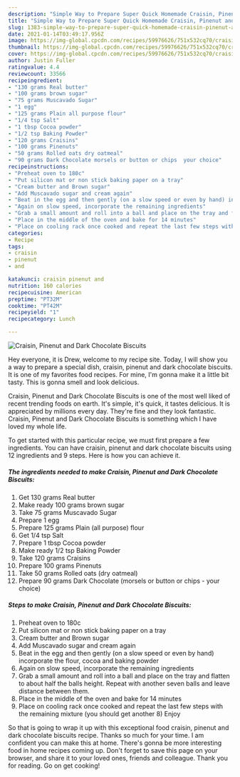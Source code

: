 ```yaml
---
description: "Simple Way to Prepare Super Quick Homemade Craisin, Pinenut and Dark Chocolate Biscuits"
title: "Simple Way to Prepare Super Quick Homemade Craisin, Pinenut and Dark Chocolate Biscuits"
slug: 1383-simple-way-to-prepare-super-quick-homemade-craisin-pinenut-and-dark-chocolate-biscuits
date: 2021-01-14T03:49:17.956Z
image: https://img-global.cpcdn.com/recipes/59976626/751x532cq70/craisin-pinenut-and-dark-chocolate-biscuits-recipe-main-photo.jpg
thumbnail: https://img-global.cpcdn.com/recipes/59976626/751x532cq70/craisin-pinenut-and-dark-chocolate-biscuits-recipe-main-photo.jpg
cover: https://img-global.cpcdn.com/recipes/59976626/751x532cq70/craisin-pinenut-and-dark-chocolate-biscuits-recipe-main-photo.jpg
author: Justin Fuller
ratingvalue: 4.4
reviewcount: 33566
recipeingredient:
- "130 grams Real butter"
- "100 grams brown sugar"
- "75 grams Muscavado Sugar"
- "1 egg"
- "125 grams Plain all purpose flour"
- "1/4 tsp Salt"
- "1 tbsp Cocoa powder"
- "1/2 tsp Baking Powder"
- "120 grams Craisins"
- "100 grams Pinenuts"
- "50 grams Rolled oats dry oatmeal"
- "90 grams Dark Chocolate morsels or button or chips  your choice"
recipeinstructions:
- "Preheat oven to 180c"
- "Put silicon mat or non stick baking paper on a tray"
- "Cream butter and Brown sugar"
- "Add Muscavado sugar and cream again"
- "Beat in the egg and then gently (on a slow speed or even by hand) incorporate the flour, cocoa and baking powder"
- "Again on slow speed, incorporate the remaining ingredients"
- "Grab a small amount and roll into a ball and place on the tray and flatten to about half the balls height. Repeat with another seven balls and leave distance between them."
- "Place in the middle of the oven and bake for 14 minutes"
- "Place on cooling rack once cooked and repeat the last few steps with the remaining mixture (you should get another 8) Enjoy"
categories:
- Recipe
tags:
- craisin
- pinenut
- and

katakunci: craisin pinenut and 
nutrition: 160 calories
recipecuisine: American
preptime: "PT32M"
cooktime: "PT42M"
recipeyield: "1"
recipecategory: Lunch

---
```



![Craisin, Pinenut and Dark Chocolate Biscuits](https://img-global.cpcdn.com/recipes/59976626/751x532cq70/craisin-pinenut-and-dark-chocolate-biscuits-recipe-main-photo.jpg)

Hey everyone, it is Drew, welcome to my recipe site. Today, I will show you a way to prepare a special dish, craisin, pinenut and dark chocolate biscuits. It is one of my favorites food recipes. For mine, I'm gonna make it a little bit tasty. This is gonna smell and look delicious.

Craisin, Pinenut and Dark Chocolate Biscuits is one of the most well liked of recent trending foods on earth. It's simple, it's quick, it tastes delicious. It is appreciated by millions every day. They're fine and they look fantastic. Craisin, Pinenut and Dark Chocolate Biscuits is something which I have loved my whole life.




To get started with this particular recipe, we must first prepare a few ingredients. You can have craisin, pinenut and dark chocolate biscuits using 12 ingredients and 9 steps. Here is how you can achieve it.

<!--inarticleads1-->

##### The ingredients needed to make Craisin, Pinenut and Dark Chocolate Biscuits:

1. Get 130 grams Real butter
1. Make ready 100 grams brown sugar
1. Take 75 grams Muscavado Sugar
1. Prepare 1 egg
1. Prepare 125 grams Plain (all purpose) flour
1. Get 1/4 tsp Salt
1. Prepare 1 tbsp Cocoa powder
1. Make ready 1/2 tsp Baking Powder
1. Take 120 grams Craisins
1. Prepare 100 grams Pinenuts
1. Take 50 grams Rolled oats (dry oatmeal)
1. Prepare 90 grams Dark Chocolate (morsels or button or chips - your choice)




<!--inarticleads2-->

##### Steps to make Craisin, Pinenut and Dark Chocolate Biscuits:

1. Preheat oven to 180c
1. Put silicon mat or non stick baking paper on a tray
1. Cream butter and Brown sugar
1. Add Muscavado sugar and cream again
1. Beat in the egg and then gently (on a slow speed or even by hand) incorporate the flour, cocoa and baking powder
1. Again on slow speed, incorporate the remaining ingredients
1. Grab a small amount and roll into a ball and place on the tray and flatten to about half the balls height. Repeat with another seven balls and leave distance between them.
1. Place in the middle of the oven and bake for 14 minutes
1. Place on cooling rack once cooked and repeat the last few steps with the remaining mixture (you should get another 8) Enjoy




So that is going to wrap it up with this exceptional food craisin, pinenut and dark chocolate biscuits recipe. Thanks so much for your time. I am confident you can make this at home. There's gonna be more interesting food in home recipes coming up. Don't forget to save this page on your browser, and share it to your loved ones, friends and colleague. Thank you for reading. Go on get cooking!
